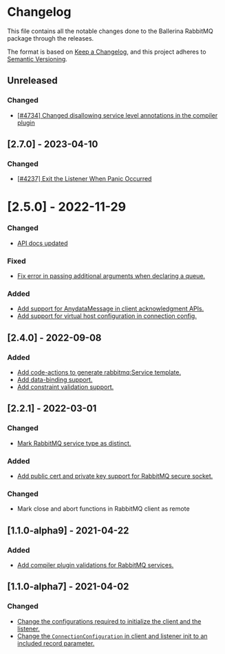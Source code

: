 # Changelog
This file contains all the notable changes done to the Ballerina RabbitMQ package through the releases.

The format is based on [Keep a Changelog](https://keepachangelog.com/en/1.0.0/), and this project adheres to [Semantic Versioning](https://semver.org/spec/v2.0.0.html).

## Unreleased

### Changed

- [[#4734] Changed disallowing service level annotations in the compiler plugin](https://github.com/ballerina-platform/ballerina-standard-library/issues/4734)

## [2.7.0] - 2023-04-10

### Changed
- [[#4237] Exit the Listener When Panic Occurred](https://github.com/ballerina-platform/ballerina-standard-library/issues/4237)

# [2.5.0] - 2022-11-29

### Changed
- [API docs updated](https://github.com/ballerina-platform/ballerina-standard-library/issues/3463)

### Fixed
- [Fix error in passing additional arguments when declaring a queue.](https://github.com/ballerina-platform/ballerina-standard-library/issues/3686)

### Added
- [Add support for AnydataMessage in client acknowledgment APIs.](https://github.com/ballerina-platform/ballerina-standard-library/issues/3685)
- [Add support for virtual host configuration in connection config.](https://github.com/ballerina-platform/ballerina-standard-library/issues/3658)

## [2.4.0] - 2022-09-08

### Added
- [Add code-actions to generate rabbitmq:Service template.](https://github.com/ballerina-platform/ballerina-standard-library/issues/2770)
- [Add data-binding support.](https://github.com/ballerina-platform/ballerina-standard-library/issues/2812)
- [Add constraint validation support.](https://github.com/ballerina-platform/ballerina-standard-library/issues/3054)

## [2.2.1] - 2022-03-01

### Changed
- [Mark RabbitMQ service type as distinct.](https://github.com/ballerina-platform/ballerina-standard-library/issues/2398)

### Added
- [Add public cert and private key support for RabbitMQ secure socket.](https://github.com/ballerina-platform/ballerina-standard-library/issues/1470)

### Changed
- Mark close and abort functions in RabbitMQ client as remote 

## [1.1.0-alpha9] - 2021-04-22

### Added
- [Add compiler plugin validations for RabbitMQ services.](https://github.com/ballerina-platform/ballerina-standard-library/issues/1236)

## [1.1.0-alpha7] - 2021-04-02

### Changed
- [Change the configurations required to initialize the client and the listener.](https://github.com/ballerina-platform/ballerina-standard-library/issues/1178)
- [Change the `ConnectionConfiguration` in client and listener init to an included record parameter.](https://github.com/ballerina-platform/ballerina-standard-library/issues/1178)

